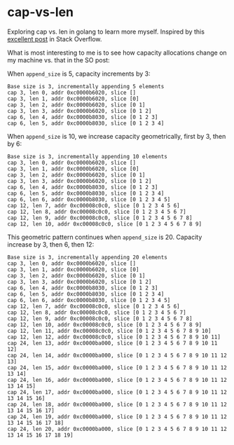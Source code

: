 # cap-vs-len
Exploring cap vs. len in golang to learn more myself. Inspired by this [excellent post](https://stackoverflow.com/questions/41668053/cap-vs-len-of-slice-in-golang) in Stack Overflow.

What is most interesting to me is to see how capacity allocations change on my machine vs. that in the SO post:

When `append_size` is 5, capacity increments by 3:
```
Base size is 3, incrementally appending 5 elements
cap 3, len 0, addr 0xc0000b6020, slice []
cap 3, len 1, addr 0xc0000b6020, slice [0]
cap 3, len 2, addr 0xc0000b6020, slice [0 1]
cap 3, len 3, addr 0xc0000b6020, slice [0 1 2]
cap 6, len 4, addr 0xc0000b8030, slice [0 1 2 3]
cap 6, len 5, addr 0xc0000b8030, slice [0 1 2 3 4]
```

When `append_size` is 10, we increase capacity geometrically, first by 3, then by 6:
```
Base size is 3, incrementally appending 10 elements
cap 3, len 0, addr 0xc0000b6020, slice []
cap 3, len 1, addr 0xc0000b6020, slice [0]
cap 3, len 2, addr 0xc0000b6020, slice [0 1]
cap 3, len 3, addr 0xc0000b6020, slice [0 1 2]
cap 6, len 4, addr 0xc0000b8030, slice [0 1 2 3]
cap 6, len 5, addr 0xc0000b8030, slice [0 1 2 3 4]
cap 6, len 6, addr 0xc0000b8030, slice [0 1 2 3 4 5]
cap 12, len 7, addr 0xc00008c0c0, slice [0 1 2 3 4 5 6]
cap 12, len 8, addr 0xc00008c0c0, slice [0 1 2 3 4 5 6 7]
cap 12, len 9, addr 0xc00008c0c0, slice [0 1 2 3 4 5 6 7 8]
cap 12, len 10, addr 0xc00008c0c0, slice [0 1 2 3 4 5 6 7 8 9]
```

This geometric pattern continues when `append_size` is 20. Capacity increase by 3, then 6, then 12:
```
Base size is 3, incrementally appending 20 elements
cap 3, len 0, addr 0xc0000b6020, slice []
cap 3, len 1, addr 0xc0000b6020, slice [0]
cap 3, len 2, addr 0xc0000b6020, slice [0 1]
cap 3, len 3, addr 0xc0000b6020, slice [0 1 2]
cap 6, len 4, addr 0xc0000b8030, slice [0 1 2 3]
cap 6, len 5, addr 0xc0000b8030, slice [0 1 2 3 4]
cap 6, len 6, addr 0xc0000b8030, slice [0 1 2 3 4 5]
cap 12, len 7, addr 0xc00008c0c0, slice [0 1 2 3 4 5 6]
cap 12, len 8, addr 0xc00008c0c0, slice [0 1 2 3 4 5 6 7]
cap 12, len 9, addr 0xc00008c0c0, slice [0 1 2 3 4 5 6 7 8]
cap 12, len 10, addr 0xc00008c0c0, slice [0 1 2 3 4 5 6 7 8 9]
cap 12, len 11, addr 0xc00008c0c0, slice [0 1 2 3 4 5 6 7 8 9 10]
cap 12, len 12, addr 0xc00008c0c0, slice [0 1 2 3 4 5 6 7 8 9 10 11]
cap 24, len 13, addr 0xc0000ba000, slice [0 1 2 3 4 5 6 7 8 9 10 11 12]
cap 24, len 14, addr 0xc0000ba000, slice [0 1 2 3 4 5 6 7 8 9 10 11 12 13]
cap 24, len 15, addr 0xc0000ba000, slice [0 1 2 3 4 5 6 7 8 9 10 11 12 13 14]
cap 24, len 16, addr 0xc0000ba000, slice [0 1 2 3 4 5 6 7 8 9 10 11 12 13 14 15]
cap 24, len 17, addr 0xc0000ba000, slice [0 1 2 3 4 5 6 7 8 9 10 11 12 13 14 15 16]
cap 24, len 18, addr 0xc0000ba000, slice [0 1 2 3 4 5 6 7 8 9 10 11 12 13 14 15 16 17]
cap 24, len 19, addr 0xc0000ba000, slice [0 1 2 3 4 5 6 7 8 9 10 11 12 13 14 15 16 17 18]
cap 24, len 20, addr 0xc0000ba000, slice [0 1 2 3 4 5 6 7 8 9 10 11 12 13 14 15 16 17 18 19]
```

